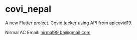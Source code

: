 # covi_nepal

A new Flutter project.
Covid tacker using API from apicovid19.

Nirmal AC 
Email: nirmal99.ba@gmail.com
